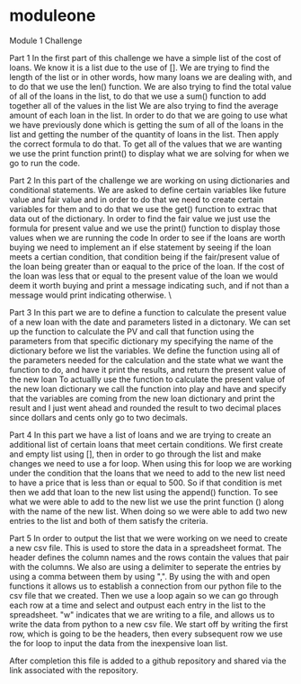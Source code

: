 # moduleone
Module 1 Challenge

Part 1
In the first part of this challenge we have a simple list of the cost of loans. We know it is a list due to the use of []. 
  We are trying to find the length of the list or in other words, how many loans we are dealing with, and to do that we use the len() function.
  We are also trying to find the total value of all of the loans in the list, to do that we use a sum() function to add together all of the values in the list
  We are also trying to find the average amount of each loan in the list. In order to do that we are going to use what we have previously done which is getting the sum of all of the loans in the list and getting the number of the quantity of loans in the list. Then apply the correct formula to do that.
  To get all of the values that we are wanting we use the print function print() to display what we are solving for when we go to run the code.
  
  
  
Part 2
In this part of the challenge we are working on using dictionaries and conditional statements.
    We are asked to define certain variables like future value and fair value and in order to do that we need to create certain variables for them and to do that we use the get() function to extrac that data out of the dictionary. 
    In order to find the fair value we just use the formula for present value and we use the print() function to display those values when we are running the code
    In order to see if the loans are worth buying we need to implement an if else statement by seeing if the loan meets a certian condition, that condition being if the fair/present value of the loan being greater than or eaqual to the price of the loan. If the cost of the loan was less that or equal to the present value of the loan we would deem it worth buying and print a message indicating such, and if not than a message would print indicating otherwise.
 \
 
Part 3
In this part we are to define a function to calculate the present value of a new loan with the date and parameters listed in a dictonary.
  We can set up the function to calculate the PV and call that function using the parameters from that specific dictionary my specifying the name of the dictionary before we list the variables.
  We define the function using all of the parameters needed for the calculation and the state what we want the function to do, and have it print the results, and return the present value of the new loan
  To actuallly use the function to calculate the present value of the new loan dictionary we call the function into play and have and specify that the variables are coming from the new loan dictionary and print the result and I just went ahead and rounded the result to two decimal places since dollars and cents only go to two decimals.
  
  
Part 4
In this part we have a list of loans and we are trying to create an additional list of certain loans that meet certain conditions. 
  We first create and empty list using [], then in order to go through the list and make changes we need to use a for loop.
  When using this for loop we are working under the condition that the loans that we need to add to the new list need to have a price that is less than or equal to 500. So if that condition is met then we add that loan to the new list using the append() function.
  To see what we were able to add to the new list we use the print function () along with the name of the new list. When doing so we were able to add two new entries to the list and both of them satisfy the criteria.
  
Part 5
In order to output the list that we were working on we need to create a new csv file. This is used to store the data in a spreadsheet format.
  The header defines the column names and the rows contain the values that pair with the columns. We also are using a delimiter to seperate the entries by using a comma between them by using ",". By using the with and open functions it allows us to establish a connection from our python file to the csv file that we created.
  Then we use a loop again so we can go through each row at a time and select and outpust each entry in the list to the spreadsheet.
  "w" indicates that we are writing to a file, and allows us to write the data from python to a new csv file.
  We start off by writing the first row, which is going to be the headers, then every subsequent row we use the for loop to input the data from the inexpensive loan list. 
  
  
  
  
After completion this file is added to a github repository and shared via the link associated with the repository.
  


